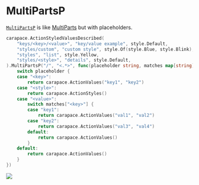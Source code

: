 # MultiPartsP

[`MultiPartsP`] is like [MultiParts] but with placeholders.

```go
carapace.ActionStyledValuesDescribed(
	"keys/<key>/<value>", "key/value example", style.Default,
	"styles/custom", "custom style", style.Of(style.Blue, style.Blink),
	"styles", "list", style.Yellow,
	"styles/<style>", "details", style.Default,
).MultiPartsP("/", "<.*>", func(placeholder string, matches map[string]string) carapace.Action {
	switch placeholder {
	case "<key>":
		return carapace.ActionValues("key1", "key2")
	case "<style>":
		return carapace.ActionStyles()
	case "<value>":
		switch matches["<key>"] {
		case "key1":
			return carapace.ActionValues("val1", "val2")
		case "key2":
			return carapace.ActionValues("val3", "val4")
		default:
			return carapace.ActionValues()
		}
	default:
		return carapace.ActionValues()
	}
})
```

![](./multiPartsP.cast)

[MultiParts]:./multiParts.md
[`MultiPartsP`]:https://pkg.go.dev/github.com/rsteube/carapace#Action.MultiPartsP
